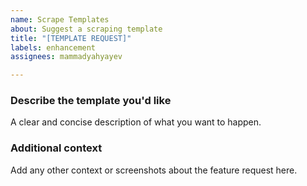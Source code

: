 ```yaml
---
name: Scrape Templates
about: Suggest a scraping template
title: "[TEMPLATE REQUEST]"
labels: enhancement
assignees: mammadyahyayev

---
```


### Describe the template you'd like
A clear and concise description of what you want to happen.

### Additional context
Add any other context or screenshots about the feature request here.
